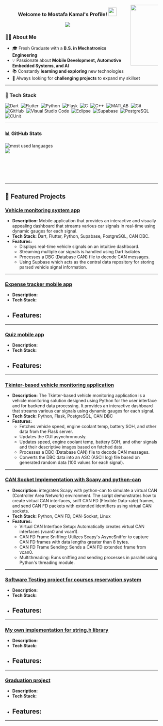 

<img src="https://i.pinimg.com/originals/e4/26/70/e426702edf874b181aced1e2fa5c6cde.gif" 
     align="right" width="200" style="max-width: 12%; min-width: 90px; height: auto; float: right;">


<div align="center">
  
  <h3>
    Welcome to Mostafa Kamal's Profile! 
    <img src="https://media.giphy.com/media/hvRJCLFzcasrR4ia7z/giphy.gif" width="28">
  </h3>
  
  <p>
    <img src="https://readme-typing-svg.herokuapp.com/?lines=Fresh%20Graduate;Always%20Trying%20To%20Survive!!&font=Fira%20Code&center=true&width=500&height=50&color=F75C7E&vCenter=true&size=22">
  </p>

</div>



### 👨‍💻 About Me
- 🎓 Fresh Graduate with a **B.S. in Mechatronics Engineering**  
- 💡 Passionate about **Mobile Development, Automotive Embedded Systems, and AI** 
- 📚 Constantly **learning and exploring** new technologies
- 🚀 Always looking for **challenging projects** to expand my skillset



---

### 🚀 Tech Stack
![Dart](https://img.shields.io/badge/-Dart-0175C2?style=flat&logo=dart&logoColor=white)&nbsp;
![Flutter](https://img.shields.io/badge/-Flutter-02569B?style=flat&logo=flutter&logoColor=white)&nbsp;
![Python](https://img.shields.io/badge/-Python-3776AB?style=flat&logo=python&logoColor=FFD43B)&nbsp;
![Flask](https://img.shields.io/badge/-Flask-000000?style=flat&logo=flask&logoColor=white)&nbsp;
![C](https://img.shields.io/badge/-C-A8B9CC?style=flat&logo=c&logoColor=white)&nbsp;
![C++](https://img.shields.io/badge/-C++-00599C?style=flat&logo=c%2B%2B&logoColor=white)&nbsp;
![MATLAB](https://img.shields.io/badge/-MATLAB-FF8000?style=flat&logo=mathworks&logoColor=white)&nbsp;
![Git](https://img.shields.io/badge/-Git-F05032?style=flat&logo=git&logoColor=white)&nbsp;
![GitHub](https://img.shields.io/badge/-GitHub-181717?style=flat&logo=github&logoColor=white)&nbsp;
![Visual Studio Code](https://img.shields.io/badge/-Visual%20Studio%20Code-007ACC?style=flat&logo=visual-studio-code&logoColor=white)&nbsp;
![Eclipse](https://img.shields.io/badge/-Eclipse-2C2255?style=flat&logo=eclipse&logoColor=white)&nbsp;
![Supabase](https://img.shields.io/badge/-Supabase-3ECF8E?style=flat&logo=supabase&logoColor=white)&nbsp;
![PostgreSQL](https://img.shields.io/badge/-PostgreSQL-336791?style=flat&logo=postgresql&logoColor=white)&nbsp;
![CUnit](https://img.shields.io/badge/-CUnit-072E43?style=flat)&nbsp;

---
### 📊 GitHub Stats
<img align="left" src="https://github-readme-stats.vercel.app/api/top-langs?username=Mostafa-Awaad&show_icons=true&locale=en&layout=compact&theme=radical" alt="most used languages"/>
<br>
<a href="https://komarev.com/ghpvc/?username=Mostafa-Awaad&style=for-the-badge">
    <img src="https://komarev.com/ghpvc/?username=Mostafa-Awaad&style=for-the-badge">
</a>

<br>
<br>
<br>
<br>
<br>
<br>

---

## 🚀 Featured Projects  

###  [Vehicle monitoring system app](https://github.com/Mostafa-Awaad/car_diagnostic_application)  
- **Description:** Mobile application that provides an interactive and visually appealing dashboard that streams various car signals in real-time using dynamic gauges for each signal.  
- **Tech Stack:** Dart, Flutter, Python, Supabase, PostgreSQL, CAN DBC.
- **Features:**  
     - Displays real-time vehicle signals on an intuitive dashboard.
     - Streaming multiple car signals is handled using Dart Isolates  
     - Processes a DBC (Database CAN) file to decode CAN messages.
     - Using Supbase which acts as the central data repository for storing parsed vehicle signal information.


---

###  [Expense tracker mobile app](https://github.com/Mostafa-Awaad/EXpense_Tracker_App)  
- **Description:** 
- **Tech Stack:**  
- **Features:**  
     - 

---

###  [Quiz mobile app](https://github.com/Mostafa-Awaad/Quiz_App)  
- **Description:** 
- **Tech Stack:**  
- **Features:**  
     - 

---

###  [Tkinter-based vehicle monitoring application](https://github.com/Mostafa-Awaad/CANSocket_Implementation/tree/main?tab=readme-ov-file#tkinter-based-vehicle-monitoring-application)  
- **Description:** The Tkinter-based vehicle monitoring application is a vehicle monitoring solution designed using Python for the user interface and for backend data processing. It provides an interactive dashboard that streams various car signals using dynamic gauges for each signal. 
- **Tech Stack:**  Python, Flask, PostgreSQL, CAN DBC
- **Features:**  
     - Fetches vehicle speed, engine coolant temp, battery SOH, and other data from the Flask server.
     - Updates the GUI asynchronously. 
     - Updates speed, engine coolant temp, battery SOH, and other signals and their descriptive images based on fetched data.
     - Processes a DBC (Database CAN) file to decode CAN messages.
     - Converts the DBC data into an ASC (ASCII log) file based on generated random data (100 values for each signal).


---

###  [CAN Socket Implementation with Scapy and python-can](https://github.com/Mostafa-Awaad/CANSocket_Implementation/tree/main?tab=readme-ov-file#can-socket-implementation-with-scapy-and-python-can)  
- **Description:** integrates Scapy with python-can to simulate a virtual CAN (Controller Area Network) environment. The script demonstrates how to create virtual CAN interfaces, sniff CAN FD (Flexible Data-rate) frames, and send CAN FD packets with extended identifiers using virtual CAN sockets.
- **Tech Stack:**  Python, CAN FD, CAN-Socket, Linux
- **Features:**  
     - Virtual CAN Interface Setup: Automatically creates virtual CAN interfaces (vcan0 and vcan1).
     - CAN FD Frame Sniffing: Utilizes Scapy's AsyncSniffer to capture CAN FD frames with data lengths greater than 8 bytes.
     - CAN FD Frame Sending: Sends a CAN FD extended frame from vcan0.
     - Multithreading: Runs sniffing and sending processes in parallel using Python's threading module.


---


###  [Software Testing project for courses reservation system](https://github.com/Mostafa-Awaad/Software_Testing_Final_Project)  
- **Description:** 
- **Tech Stack:**  
- **Features:**  
     - 

---

###  [My own implementation for string.h library](https://github.com/Mostafa-Awaad/My_Custom-String.h-Library)  
- **Description:** 
- **Tech Stack:**  
- **Features:**  
     - 

---

###  [Graduation project](https://github.com/Mostafa-Awaad/Graduation-Project)  
- **Description:** 
- **Tech Stack:**  
- **Features:**  
     - 

---

